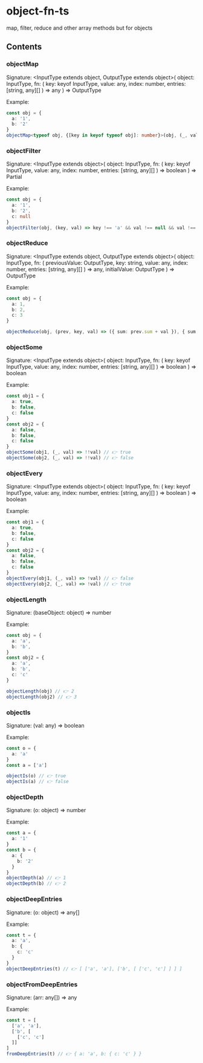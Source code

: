 # object-fn-ts
map, filter, reduce and other array methods but for objects

## Contents

### objectMap
Signature: \<InputType extends object, OutputType extends object\>(
  object: InputType, 
  fn: (
    key: keyof InputType, 
    value: any,
    index: number,
    entries: [string, any][]
  ) => any
) => OutputType


Example:
```typescript
const obj = {
  a: '1',
  b: '2'
}
objectMap<typeof obj, {[key in keyof typeof obj]: number}>(obj, (_, val) => parseInt(val)) // 👉 { a: 1, b: 2 }
```

### objectFilter
Signature: \<InputType extends object\>(
  object: InputType,
  fn: (
    key: keyof InputType,
    value: any,
    index: number,
    entries: [string, any][]
  ) => boolean
) => Partial<InputType>


Example:
```typescript
const obj = {
  a: '1',
  b: '2',
  c: null
}
objectFilter(obj, (key, val) => key !== 'a' && val !== null && val !== undefined) // 👉 { b: '2 }
```

### objectReduce
Signature: \<InputType extends object, OutputType extends object\>(
  object: InputType, 
  fn: (
    previousValue: OutputType, 
    key: string, 
    value: any,
    index: number,
    entries: [string, any][]
  ) => any,
  initialValue: OutputType
) => OutputType


Example:
```typescript
const obj = {
  a: 1,
  b: 2,
  c: 3
}

objectReduce(obj, (prev, key, val) => ({ sum: prev.sum + val }), { sum: 0 }) // 👉 { sum: 6 }
```


### objectSome
Signature: \<InputType extends object\>(
  object: InputType,
  fn: (
    key: keyof InputType,
    value: any,
    index: number,
    entries: [string, any][]
  ) => boolean
) => boolean

Example:
```typescript
const obj1 = {
  a: true,
  b: false,
  c: false
}
const obj2 = {
  a: false,
  b: false,
  c: false
}
objectSome(obj1, (_, val) => !!val) // 👉 true
objectSome(obj2, (_, val) => !!val) // 👉 false
```


### objectEvery
Signature: \<InputType extends object\>(
  object: InputType,
  fn: (
    key: keyof InputType,
    value: any,
    index: number,
    entries: [string, any][]
  ) => boolean
) => boolean

Example:
```typescript
const obj1 = {
  a: true,
  b: false,
  c: false
}
const obj2 = {
  a: false,
  b: false,
  c: false
}
objectEvery(obj1, (_, val) => !val) // 👉 false
objectEvery(obj2, (_, val) => !val) // 👉 true
```


### objectLength
Signature: (baseObject: object) => number


Example:
```typescript
const obj = {
  a: 'a',
  b: 'b',
}
const obj2 = {
  a: 'a',
  b: 'b',
  c: 'c'
}

objectLength(obj) // 👉 2
objectLength(obj2) // 👉 3
```

### objectIs
Signature: (val: any) => boolean


Example:
```typescript
const o = {
  a: 'a'
}
const a = ['a']

objectIs(o) // 👉 true
objectIs(a) // 👉 false
```

### objectDepth
Signature:  (o: object) => number


Example: 
```typescript
const a = {
  a: '1'
}
const b = {
  a: {
    b: '2'
  }
}
objectDepth(a) // 👉 1
objectDepth(b) // 👉 2
```


### objectDeepEntries
Signature: (o: object) => any[]

Example:
```typescript
const t = {
  a: 'a',
  b: {
    c: 'c'
  }
}
objectDeepEntries(t) // 👉 [ ['a', 'a'], ['b', [ ['c', 'c'] ] ] ]
```


### objectFromDeepEntries
Signature: (arr: any[]) => any

Example:
```typescript
const t = [
  ['a', 'a'],
  ['b', [
    ['c', 'c']
  ]]
]
fromDeepEntries(t) // 👉 { a: 'a', b: { c: 'c' } }
```
